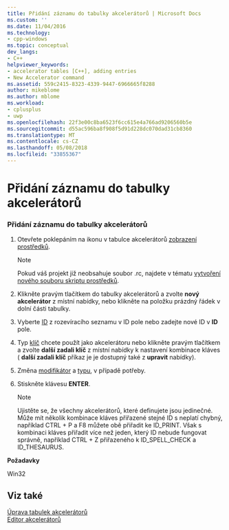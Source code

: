 ```yaml
---
title: Přidání záznamu do tabulky akcelerátorů | Microsoft Docs
ms.custom: ''
ms.date: 11/04/2016
ms.technology:
- cpp-windows
ms.topic: conceptual
dev_langs:
- C++
helpviewer_keywords:
- accelerator tables [C++], adding entries
- New Accelerator command
ms.assetid: 559c2415-8323-4339-9447-6966665f8288
author: mikeblome
ms.author: mblome
ms.workload:
- cplusplus
- uwp
ms.openlocfilehash: 22f3e00c8ba6523f6cc615e4a766ad9206560b5e
ms.sourcegitcommit: d55ac596ba8f908f5d91d228dc070dad31cb8360
ms.translationtype: MT
ms.contentlocale: cs-CZ
ms.lasthandoff: 05/08/2018
ms.locfileid: "33855367"
---
```

# <a name="adding-an-entry-to-an-accelerator-table"></a>Přidání záznamu do tabulky akcelerátorů
### <a name="to-add-an-entry-to-an-accelerator-table"></a>Přidání záznamu do tabulky akcelerátorů  
  
1.  Otevřete poklepáním na ikonu v tabulce akcelerátorů [zobrazení prostředků](../windows/resource-view-window.md).  
  
    > [!NOTE]
    >  Pokud váš projekt již neobsahuje soubor .rc, najdete v tématu [vytvoření nového souboru skriptu prostředků](../windows/how-to-create-a-resource-script-file.md).  
  
2.  Klikněte pravým tlačítkem do tabulky akcelerátorů a zvolte **nový akcelerátor** z místní nabídky, nebo klikněte na položku prázdný řádek v dolní části tabulky.  
  
3.  Vyberte [ID](id-property.md) z rozevíracího seznamu v ID pole nebo zadejte nové ID v **ID** pole.  
  
4.  Typ [klíč](../windows/accelerator-key-property.md) chcete použít jako akcelerátoru nebo klikněte pravým tlačítkem a zvolte **další zadali klíč** z místní nabídky k nastavení kombinace kláves ( **další zadali klíč** příkaz je je dostupný také z **upravit** nabídky).  
  
5.  Změna [modifikátor](../windows/accelerator-modifier-property.md) a [typu](../windows/accelerator-type-property.md), v případě potřeby.  
  
6.  Stiskněte klávesu **ENTER**.  
  
    > [!NOTE]
    >  Ujistěte se, že všechny akcelerátorů, které definujete jsou jedinečné. Může mít několik kombinace kláves přiřazené stejné ID s neplatí chybný, například CTRL + P a F8 můžete obě přiřadit ke ID_PRINT. Však s kombinaci kláves přiřadit více než jeden, který ID nebude fungovat správně, například CTRL + Z přiřazeného k ID_SPELL_CHECK a ID_THESAURUS.  
  

  
 **Požadavky**  
  
 Win32  
  
## <a name="see-also"></a>Viz také  
 [Úprava tabulek akcelerátorů](../windows/editing-accelerator-tables.md)   
 [Editor akcelerátorů](../windows/accelerator-editor.md)